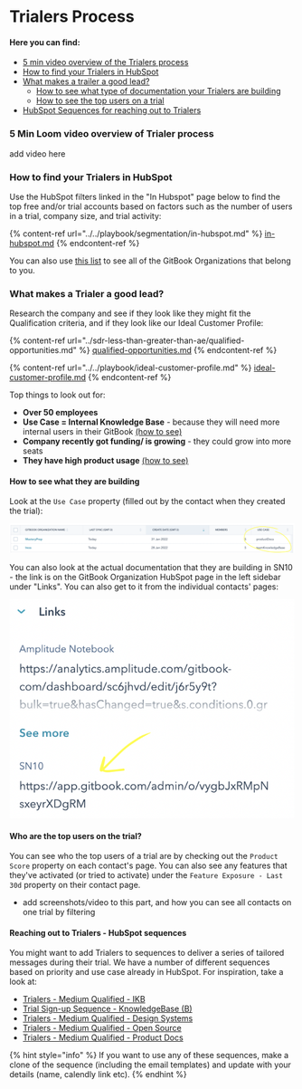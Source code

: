 # Trialers Process

#### Here you can find:

* [5 min video overview of the Trialers process](trialers-process.md#5-min-loom-video-overview-of-trialer-process)
* [How to find your Trialers in HubSpot](trialers-process.md#how-to-find-your-trialers-in-hubspot)
* [What makes a trailer a good lead?](trialers-process.md#what-makes-a-trailer-a-good-lead)
  * [How to see what type of documentation your Trialers are building](trialers-process.md#how-to-see-what-they-are-building)
  * [How to see the top users on a trial](trialers-process.md#who-are-the-top-users-on-the-trial)
* [HubSpot Sequences for reaching out to Trialers](trialers-process.md#reaching-out-to-trialers-hubspot-sequences)



### 5 Min Loom video overview of Trialer process

add video here

### How to find your Trialers in HubSpot

Use the HubSpot filters linked in the "In Hubspot" page below to find the top free and/or trial accounts based on factors such as the number of users in a trial, company size, and trial activity:

{% content-ref url="../../playbook/segmentation/in-hubspot.md" %}
[in-hubspot.md](../../playbook/segmentation/in-hubspot.md)
{% endcontent-ref %}

You can also use [this list](https://app.hubspot.com/contacts/8443689/objects/2-1138478/views/6957836/list) to see all of the GitBook Organizations that belong to you.&#x20;



### What makes a Trialer a good lead?

Research the company and see if they look like they might fit the Qualification criteria, and if they look like our Ideal Customer Profile:

{% content-ref url="../sdr-less-than-greater-than-ae/qualified-opportunities.md" %}
[qualified-opportunities.md](../sdr-less-than-greater-than-ae/qualified-opportunities.md)
{% endcontent-ref %}

{% content-ref url="../../playbook/ideal-customer-profile.md" %}
[ideal-customer-profile.md](../../playbook/ideal-customer-profile.md)
{% endcontent-ref %}

Top things to look out for:

* **Over 50 employees**
* **Use Case = Internal Knowledge Base** - because they will need more internal users in their GitBook [(how to see)](trialers-process.md#how-to-see-what-they-are-building)
* **Company recently got funding/ is growing** - they could grow into more seats
* **They have high product usage** [(how to see)](trialers-process.md#who-are-the-top-users-on-the-trial)

#### How to see what they are building

Look at the `Use Case` property (filled out by the contact when they created the trial):

![In the list view](<../../.gitbook/assets/Screenshot 2022-02-02 at 1.43.07 PM.png>)

You can also look at the actual documentation that they are building in SN10 - the link is on the GitBook Organization HubSpot page in the left sidebar under "Links". You can also get to it from the individual contacts' pages:

![](<../../.gitbook/assets/Screenshot 2022-02-02 at 1.49.20 PM.png>)



#### Who are the top users on the trial?

You can see who the top users of a trial are by checking out the `Product Score` property on each contact's page. You can also see any features that they've activated (or tried to activate) under the `Feature Exposure - Last 30d` property on their contact page.

* add screenshots/video to this part, and how you can see all contacts on one trial by filtering

#### Reaching out to Trialers - HubSpot sequences

You might want to add Trialers to sequences to deliver a series of tailored messages during their trial. We have a number of different sequences based on priority and use case already in HubSpot. For inspiration, take a look at:

* [Trialers - Medium Qualified - IKB](https://app.hubspot.com/sequences/8443689/sequence/62059818?page=1\&q=trial)
* [Trial Sign-up Sequence - KnowledgeBase (B)](https://app.hubspot.com/sequences/8443689/sequence/61928475?page=1\&q=trial)
* [Trialers - Medium Qualified - Design Systems](https://app.hubspot.com/sequences/8443689/sequence/62470038?page=1\&q=trial)
* [Trialers - Medium Qualified - Open Source](https://app.hubspot.com/sequences/8443689/sequence/62355020?page=1\&q=trial)
* [Trialers - Medium Qualified - Product Docs](https://app.hubspot.com/sequences/8443689/sequence/62354972?page=1\&q=trial)

{% hint style="info" %}
If you want to use any of these sequences, make a clone of the sequence (including the email templates) and update with your details (name, calendly link etc).
{% endhint %}

